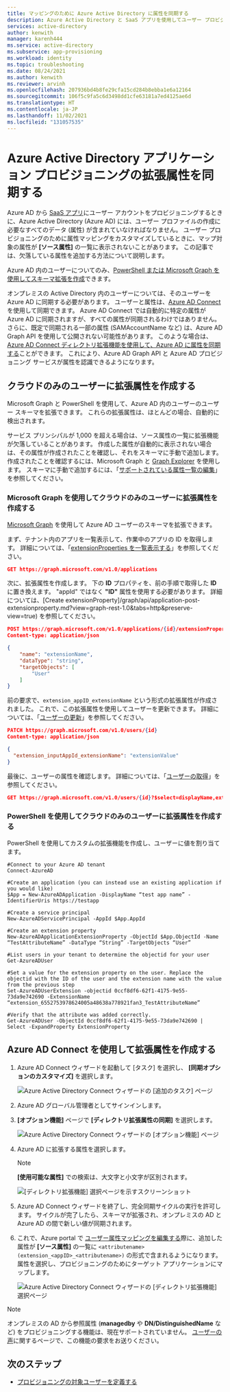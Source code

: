 ```yaml
---
title: マッピングのために Azure Active Directory に属性を同期する
description: Azure Active Directory と SaaS アプリを使用してユーザー プロビジョニングを構成する際は、ディレクトリの拡張機能を使用して、既定では同期されないソース属性を追加します。
services: active-directory
author: kenwith
manager: karenh444
ms.service: active-directory
ms.subservice: app-provisioning
ms.workload: identity
ms.topic: troubleshooting
ms.date: 08/24/2021
ms.author: kenwith
ms.reviewer: arvinh
ms.openlocfilehash: 207936bd4b8fe29cfa15cd284b8ebba1e6a12164
ms.sourcegitcommit: 106f5c9fa5c6d3498dd1cfe63181a7ed4125ae6d
ms.translationtype: HT
ms.contentlocale: ja-JP
ms.lasthandoff: 11/02/2021
ms.locfileid: "131057535"
---
```

# <a name="syncing-extension-attributes-for-azure-active-directory-application-provisioning"></a>Azure Active Directory アプリケーション プロビジョニングの拡張属性を同期する

Azure AD から [SaaS アプリ](../saas-apps/tutorial-list.md)にユーザー アカウントをプロビジョニングするときに、Azure Active Directory (Azure AD) には、ユーザー プロファイルの作成に必要なすべてのデータ (属性) が含まれていなければなりません。 ユーザー プロビジョニングのために属性マッピングをカスタマイズしているときに、マップ対象の属性が **[ソース属性]** の一覧に表示されないことがあります。 この記事では、欠落している属性を追加する方法について説明します。

Azure AD 内のユーザーについてのみ、[PowerShell または Microsoft Graph を使用してスキーマ拡張を作成](#create-an-extension-attribute-on-a-cloud-only-user)できます。

オンプレミスの Active Directory 内のユーザーについては、そのユーザーを Azure AD に同期する必要があります。 ユーザーと属性は、[Azure AD Connect](../hybrid/whatis-azure-ad-connect.md) を使用して同期できます。 Azure AD Connect では自動的に特定の属性が Azure AD に同期されますが、すべての属性が同期されるわけではありません。 さらに、既定で同期される一部の属性 (SAMAccountName など) は、Azure AD Graph API を使用して公開されない可能性があります。 このような場合は、[Azure AD Connect ディレクトリ拡張機能を使用して、Azure AD に属性を同期する](#create-an-extension-attribute-using-azure-ad-connect)ことができます。 これにより、Azure AD Graph API と Azure AD プロビジョニング サービスが属性を認識できるようになります。

## <a name="create-an-extension-attribute-on-a-cloud-only-user"></a>クラウドのみのユーザーに拡張属性を作成する
Microsoft Graph と PowerShell を使用して、Azure AD 内のユーザーのユーザー スキーマを拡張できます。 これらの拡張属性は、ほとんどの場合、自動的に検出されます。

サービス プリンシパルが 1,000 を超える場合は、ソース属性の一覧に拡張機能が欠落していることがあります。 作成した属性が自動的に表示されない場合は、その属性が作成されたことを確認し、それをスキーマに手動で追加します。 作成されたことを確認するには、Microsoft Graph と [Graph Explorer](/graph/graph-explorer/graph-explorer-overview) を使用します。 スキーマに手動で追加するには、「[サポートされている属性一覧の編集](customize-application-attributes.md#editing-the-list-of-supported-attributes)」を参照してください。

### <a name="create-an-extension-attribute-on-a-cloud-only-user-using-microsoft-graph"></a>Microsoft Graph を使用してクラウドのみのユーザーに拡張属性を作成する
[Microsoft Graph](/graph/overview) を使用して Azure AD ユーザーのスキーマを拡張できます。 

まず、テナント内のアプリを一覧表示して、作業中のアプリの ID を取得します。 詳細については、「[extensionProperties を一覧表示する](/graph/api/application-list-extensionproperty?view=graph-rest-1.0&tabs=http&preserve-view=true)」を参照してください。

```json
GET https://graph.microsoft.com/v1.0/applications
```

次に、拡張属性を作成します。 下の **ID** プロパティを、前の手順で取得した **ID** に置き換えます。 "appId" ではなく **"ID"** 属性を使用する必要があります。 詳細については、[Create extensionProperty]/graph/api/application-post-extensionproperty.md?view=graph-rest-1.0&tabs=http&preserve-view=true) を参照してください。

```json
POST https://graph.microsoft.com/v1.0/applications/{id}/extensionProperties
Content-type: application/json

{
    "name": "extensionName",
    "dataType": "string",
    "targetObjects": [
        "User"
    ]
}
```

前の要求で、`extension_appID_extensionName` という形式の拡張属性が作成されました。 これで、この拡張属性を使用してユーザーを更新できます。 詳細については、「[ユーザーの更新](/graph/api/user-update?view=graph-rest-1.0&tabs=http&preserve-view=true)」を参照してください。
```json
PATCH https://graph.microsoft.com/v1.0/users/{id}
Content-type: application/json

{
  "extension_inputAppId_extensionName": "extensionValue"
}
```
最後に、ユーザーの属性を確認します。 詳細については、「[ユーザーの取得](/graph/api/user-get?view=graph-rest-1.0&tabs=http#example-3-users-request-using-select&preserve-view=true)」を参照してください。

```json
GET https://graph.microsoft.com/v1.0/users/{id}?$select=displayName,extension_inputAppId_extensionName
```


### <a name="create-an-extension-attribute-on-a-cloud-only-user-using-powershell"></a>PowerShell を使用してクラウドのみのユーザーに拡張属性を作成する
PowerShell を使用してカスタムの拡張機能を作成し、ユーザーに値を割り当てます。 

```
#Connect to your Azure AD tenant   
Connect-AzureAD

#Create an application (you can instead use an existing application if you would like)
$App = New-AzureADApplication -DisplayName “test app name” -IdentifierUris https://testapp

#Create a service principal
New-AzureADServicePrincipal -AppId $App.AppId

#Create an extension property
New-AzureADApplicationExtensionProperty -ObjectId $App.ObjectId -Name “TestAttributeName” -DataType “String” -TargetObjects “User”

#List users in your tenant to determine the objectid for your user
Get-AzureADUser

#Set a value for the extension property on the user. Replace the objectid with the ID of the user and the extension name with the value from the previous step
Set-AzureADUserExtension -objectid 0ccf8df6-62f1-4175-9e55-73da9e742690 -ExtensionName “extension_6552753978624005a48638a778921fan3_TestAttributeName”

#Verify that the attribute was added correctly.
Get-AzureADUser -ObjectId 0ccf8df6-62f1-4175-9e55-73da9e742690 | Select -ExpandProperty ExtensionProperty

```

## <a name="create-an-extension-attribute-using-azure-ad-connect"></a>Azure AD Connect を使用して拡張属性を作成する

1. Azure AD Connect ウィザードを起動して [タスク] を選択し、 **[同期オプションのカスタマイズ]** を選択します。

   ![Azure Active Directory Connect ウィザードの [追加のタスク] ページ](./media/user-provisioning-sync-attributes-for-mapping/active-directory-connect-customize.png)
 
2. Azure AD グローバル管理者としてサインインします。 

3. **[オプション機能]** ページで **[ディレクトリ拡張属性の同期]** を選択します。
 
   ![Azure Active Directory Connect ウィザードの [オプション機能] ページ](./media/user-provisioning-sync-attributes-for-mapping/active-directory-connect-directory-extension-attribute-sync.png)

4. Azure AD に拡張する属性を選択します。
   > [!NOTE]
   > **[使用可能な属性]** での検索は、大文字と小文字が区別されます。

   ![[ディレクトリ拡張機能] 選択ページを示すスクリーンショット](./media/user-provisioning-sync-attributes-for-mapping/active-directory-connect-directory-extensions.png)

5. Azure AD Connect ウィザードを終了し、完全同期サイクルの実行を許可します。 サイクルが完了したら、スキーマが拡張され、オンプレミスの AD と Azure AD の間で新しい値が同期されます。
 
6. これで、Azure portal で [ユーザー属性マッピングを編集する](customize-application-attributes.md)際に、追加した属性が **[ソース属性]** の一覧に `<attributename> (extension_<appID>_<attributename>)` の形式で含まれるようになります。 属性を選択し、プロビジョニングのためにターゲット アプリケーションにマップします。

   ![Azure Active Directory Connect ウィザードの [ディレクトリ拡張機能] 選択ページ](./media/user-provisioning-sync-attributes-for-mapping/attribute-mapping-extensions.png)

> [!NOTE]
> オンプレミスの AD から参照属性 (**managedby** や **DN/DistinguishedName** など) をプロビジョニングする機能は、現在サポートされていません。 [ユーザーの声](https://feedback.azure.com/d365community/forum/22920db1-ad25-ec11-b6e6-000d3a4f0789)に関するページで、この機能の要求をお送りください。 


## <a name="next-steps"></a>次のステップ

* [プロビジョニングの対象ユーザーを定義する](../app-provisioning/define-conditional-rules-for-provisioning-user-accounts.md)
